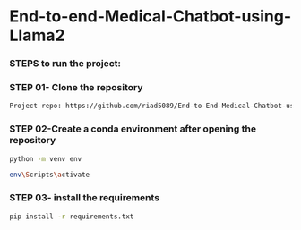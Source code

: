 # End-to-end-Medical-Chatbot-using-Llama2

### STEPS to run the project:

### STEP 01- Clone the repository

```bash
Project repo: https://github.com/riad5089/End-to-End-Medical-Chatbot-using-Llama2.git
```

### STEP 02-Create a conda environment after opening the repository

```bash
python -m venv env
```

```bash
env\Scripts\activate
```
### STEP 03- install the requirements
```bash
pip install -r requirements.txt
```
